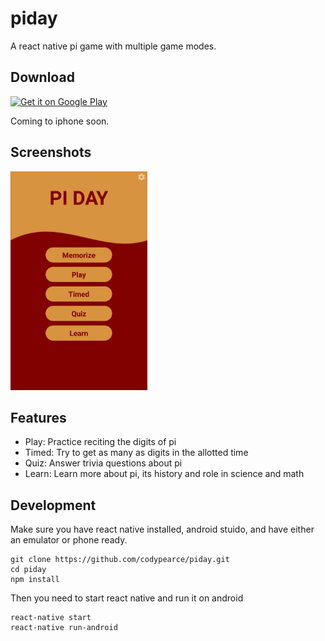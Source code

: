 # piday

A react native pi game with multiple game modes.

## Download

<a href='https://play.google.com/store/apps/details?id=com.piday&hl=en&pcampaignid=MKT-Other-global-all-co-prtnr-py-PartBadge-Mar2515-1' height="100"><img alt='Get it on Google Play' src='https://play.google.com/intl/en_us/badges/images/generic/en_badge_web_generic.png' height="100"></a>

Coming to iphone soon.

## Screenshots

<img src="https://raw.githubusercontent.com/codypearce/piday/master/assets/images/piday-screenshot1.png" height="350">

## Features

* Play: Practice reciting the digits of pi
* Timed: Try to get as many as digits in the allotted time
* Quiz: Answer trivia questions about pi
* Learn: Learn more about pi, its history and role in science and math

## Development 
Make sure you have react native installed, android stuido, and have either an emulator or phone ready.

```
git clone https://github.com/codypearce/piday.git
cd piday
npm install
```
Then you need to start react native and run it on android

```
react-native start
react-native run-android
```
